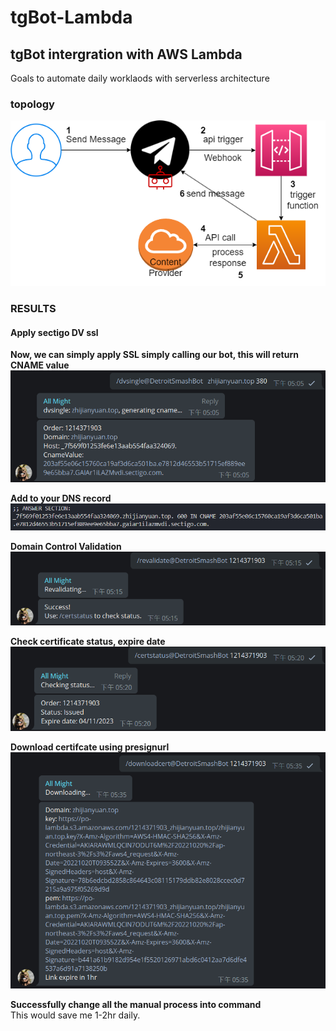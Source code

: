 
# tgBot-Lambda

## tgBot intergration with AWS Lambda

Goals to automate daily worklaods with serverless architecture

### topology

![alt text](https://github.com/polo871209/tgBot-Lambda/blob/main/images/topology.png?raw=true)

### RESULTS

#### Apply sectigo DV ssl

**Now, we can simply apply SSL simply calling our bot, this will return CNAME value**
![alt text](https://github.com/polo871209/tgBot-Lambda/blob/main/images/applyssl.png?raw=true)  

**Add to your DNS record**
![alt text](https://github.com/polo871209/tgBot-Lambda/blob/main/images/dig.png?raw=true)  
  
**Domain Control Validation**  
![alt text](https://github.com/polo871209/tgBot-Lambda/blob/main/images/revalidate.png?raw=true)  
  
**Check certificate status, expire date**  
![alt text](https://github.com/polo871209/tgBot-Lambda/blob/main/images/certstatus.png?raw=true)  
  
**Download certifcate using presignurl**  
![alt text](https://github.com/polo871209/tgBot-Lambda/blob/main/images/downloadcert.png?raw=true)  
  
**Successfully change all the manual process into command**  
This would save me 1-2hr daily.
